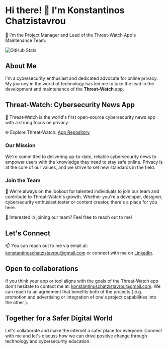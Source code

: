 # Hi there! 👋 I'm Konstantinos Chatzistavrou

🔭 I'm the Project Manager and Lead of the Threat-Watch App's Maintenance Team.

![GitHub Stats](https://github-readme-stats.vercel.app/api?username=Konstantinos-Chatzistavrou&show_icons=true&theme=dark)

## About Me

I'm a cybersecurity enthusiast and dedicated advocate for online privacy. My journey in the world of technology has led me to take the lead in the development and maintenance of the **Threat-Watch** app.

## Threat-Watch: Cybersecurity News App

🚀 Threat-Watch is the world's first open-source cybersecurity news app with a strong focus on privacy.

🌐 Explore Threat-Watch: [App Repository](https://github.com/kochas23/Threat-Watch)

### Our Mission

We're committed to delivering up-to-date, reliable cybersecurity news to empower users with the knowledge they need to stay safe online. Privacy is at the core of our values, and we strive to set new standards in the field.

### Join the Team

👥 We're always on the lookout for talented individuals to join our team and contribute to Threat-Watch's growth. Whether you're a developer, designer, cybersecurity enthusiast,tester or content creator, there's a place for you here.

📢 Interested in joining our team? Feel free to reach out to me!

## Let's Connect

📫 You can reach out to me via email at: konstantinoschatzistavrou@gmail.com or connect with me on [LinkedIn](https://www.linkedin.com/in/konstantinos-chatzistavrou-59801b256).

## Open to collaborations

If you think your app or tool aligns with the goals of the Threat-Watch app don't hesitate to contact me at: konstantinoschatzistavrou@gmail.com. We can reach to an agreement that benefits both of the projects ( e.g. promotion and advertising or integration of one's project capabilities into the other ).

## Together for a Safer Digital World

Let's collaborate and make the internet a safer place for everyone. Connect with me and let's discuss how we can drive positive change through technology and cybersecurity education.
